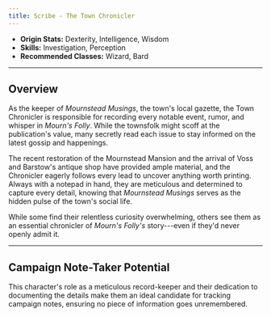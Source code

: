 ```yaml
---
title: Scribe - The Town Chronicler
---
```



- **Origin Stats:** Dexterity, Intelligence, Wisdom  
- **Skills:** Investigation, Perception  
- **Recommended Classes:** Wizard, Bard  

---

## Overview

As the keeper of *Mournstead Musings*, the town's local gazette, the Town Chronicler is responsible for recording every notable event, rumor, and whisper in *Mourn's Folly*. While the townsfolk might scoff at the publication's value, many secretly read each issue to stay informed on the latest gossip and happenings. 

The recent restoration of the Mournstead Mansion and the arrival of Voss and Barstow's antique shop have provided ample material, and the Chronicler eagerly follows every lead to uncover anything worth printing. Always with a notepad in hand, they are meticulous and determined to capture every detail, knowing that *Mournstead Musings* serves as the hidden pulse of the town's social life. 

While some find their relentless curiosity overwhelming, others see them as an essential chronicler of *Mourn's Folly's* story---even if they'd never openly admit it.

---

## Campaign Note-Taker Potential

This character's role as a meticulous record-keeper and their dedication to documenting the details make them an ideal candidate for tracking campaign notes, ensuring no piece of information goes unremembered.
